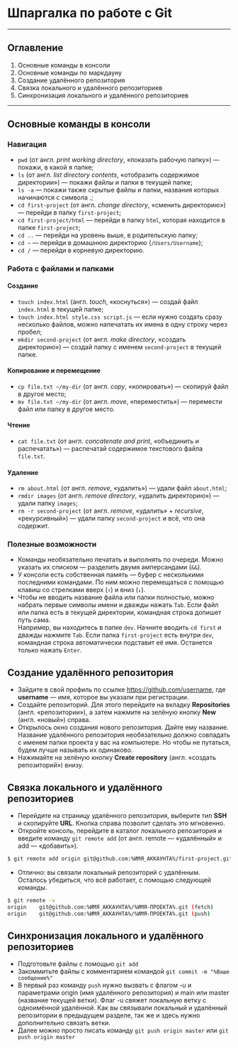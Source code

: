 # Шпаргалка по работе с Git
---
## Оглавление
1. Основные команды в консоли
2. Основные команды по маркдауну
3. Создание удалённого репозитория
4. Связка локального и удалённого репозиториев
5. Синхронизация локального и удалённого репозиториев
---

## Основные команды в консоли

### Навигация
* ```pwd``` (от англ. *print working directory*, «показать рабочую папку») — покажи, в какой я папке;
* ```ls``` (от англ. *list directory contents*, «отобразить содержимое директории») — покажи файлы и папки в текущей папке;
* ```ls -a``` — покажи также скрытые файлы и папки, названия которых начинаются с символа .;
* ```cd first-project``` (от англ. *change directory*, «сменить директорию») — перейди в папку ```first-project```;
* ```cd first-project/html``` — перейди в папку ```html```, которая находится в папке ```first-project```;
* ```cd ..``` — перейди на уровень выше, в родительскую папку;
* ```cd ~``` — перейди в домашнюю директорию (```/Users/Username```);
* ```cd /``` — перейди в корневую директорию.

### Работа с файлами и папками

#### Создание

* ```touch index.html``` (англ. *touch*, «коснуться») — создай файл ```index.html``` в текущей папке;
* ```touch index.html style.css script.js``` — если нужно создать сразу несколько файлов, можно напечатать их имена в одну строку через пробел;
* ```mkdir second-project``` (от англ. *make directory*, «создать директорию») — создай папку с именем ```second-project``` в текущей папке.

#### Копирование и перемещение

* ```cp file.txt ~/my-dir``` (от англ. *copy*, «копировать») — скопируй файл в другое место;
* ```mv file.txt ~/my-dir``` (от англ. *move*, «переместить») — перемести файл или папку в другое место.

#### Чтение

* ```cat file.txt``` (от англ. *concatenate and print*, «объединить и распечатать») — распечатай содержимое текстового файла ```file.txt```.

#### Удаление

* ```rm about.html``` (от англ. *remove*, «удалить») — удали файл ```about.html```;
* ```rmdir images``` (от англ. *remove directory*, «удалить директорию») — удали папку ```images```;
* ```rm -r second-project``` (от англ. *remove*, «удалить» + *recursive*, «рекурсивный») — удали папку ```second-project``` и всё, что она содержит.

### Полезные возможности

* Команды необязательно печатать и выполнять по очереди. Можно указать их списком — разделить двумя амперсандами (```&&```).
* У консоли есть собственная память — буфер с несколькими последними командами. По ним можно перемещаться с помощью клавиш со стрелками вверх (```↑```) и вниз (```↓```).
* Чтобы не вводить название файла или папки полностью, можно набрать первые символы имени и дважды нажать ```Tab```. Если файл или папка есть в текущей директории, командная строка допишет путь сама.  
Например, вы находитесь в папке ```dev```. Начните вводить ```cd first``` и дважды нажмите ```Tab```. Если папка ```first-project``` есть внутри ```dev```, командная строка автоматически подставит её имя. Останется только нажать ```Enter```.

## Создание удалённого репозитория

* Зайдите в свой профиль по ссылке https://github.com/username, где **username** — имя, которое вы указали при регистрации.
* Создайте репозиторий. Для этого перейдите на вкладку **Repositories** (англ. «репозитории»), а затем нажмите на зелёную кнопку **New** (англ. «новый») справа.
* Открылось окно создания нового репозитория. Дайте ему название. Название удалённого репозитория необязательно должно совпадать с именем папки проекта у вас на компьютере. Но чтобы не путаться, будем лучше называть их одинаково. 
* Нажимайте на зелёную кнопку **Create repository** (англ. «создать репозиторий») внизу.

## Связка локального и удалённого репозиториев

* Перейдите на страницу удалённого репозитория, выберите тип **SSH** и скопируйте **URL**. Кнопка справа позволит сделать это мгновенно.
* Откройте консоль, перейдите в каталог локального репозитория и введите команду ```git remote add``` (от англ. remote — «удалённый» и add — «добавить»).
```bash
$ git remote add origin git@github.com:%ИМЯ_АККАУНТА%/first-project.git 
```
* Отлично: вы связали локальный репозиторий с удалённым. Осталось убедиться, что всё работает, с помощью следующей команды.
```bash
$ git remote -v
origin    git@github.com:%ИМЯ_АККАУНТА%/%ИМЯ-ПРОЕКТА%.git (fetch)
origin    git@github.com:%ИМЯ_АККАУНТА%/%ИМЯ-ПРОЕКТА%.git (push)
```

## Синхронизация локального и удалённого репозиториев

* Подготовьте файлы с помощью ```git add```
* Закоммитьте файлы с комментарием командой ```git commit -m "%Ваше сообщение%"```
* В первый раз команду ```push``` нужно вызвать с флагом -u и параметрами origin (имя удалённого репозитория) и main или master (название текущей ветки). Флаг -u свяжет локальную ветку с одноимённой удалённой. Как вы связывали локальный и удалённый репозитории в предыдущем разделе, так же и здесь нужно дополнительно связать ветки.
* Далее можно просто писать команду ```git push origin master``` или ```git push origin master```